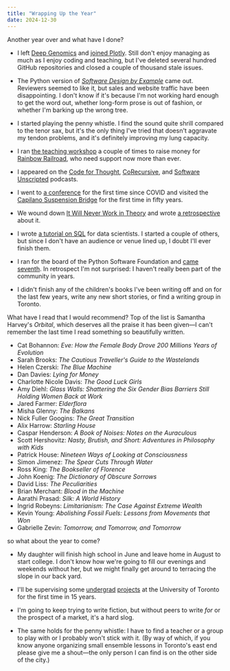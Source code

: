 ```yaml
---
title: "Wrapping Up the Year"
date: 2024-12-30
---
```


Another year over and what have I done?

-   I left [Deep Genomics][dg-leave] and [joined Plotly][plotly-join].
    Still don't enjoy managing as much as I enjoy coding and teaching,
    but I've deleted several hundred GitHub repositories
    and closed a couple of thousand stale issues.

-   The Python version of [*Software Design by Example*][sdxpy] came out.
    Reviewers seemed to like it,
    but sales and website traffic have been disappointing.
    I don't know if it's because I'm not working hard enough to get the word out,
    whether long-form prose is out of fashion,
    or whether I'm barking up the wrong tree.

-   I started playing the penny whistle.
    I find the sound quite shrill compared to the tenor sax,
    but it's the only thing I've tried that doesn't aggravate my tendon problems,
    and it's definitely improving my lung capacity.

-   I ran [the teaching workshop][t3] a couple of times to raise money for [Rainbow Railroad][rr],
    who need support now more than ever.

-   I appeared on the [Code for Thought][code-thought],
    [CoRecursive][corecursive],
    and [Software Unscripted][unscripted] podcasts.

-   I went to [a conference][scipy2024] for the first time since COVID
    and visited the [Capilano Suspension Bridge][capilano] for the first time in fifty years.

-   We wound down [It Will Never Work in Theory][nwit] and wrote [a retrospective][nwit-retro] about it.

-   I wrote [a tutorial on SQL][sql-tutorial] for data scientists.
    I started a couple of others,
    but since I don't have an audience or venue lined up,
    I doubt I'll ever finish them.

-   I ran for the board of the Python Software Foundation and [came seventh][psf-results].
    In retrospect I'm not surprised:
    I haven't really been part of the community in years.

-   I didn't finish any of the children's books I've been writing off and on for the last few years,
    write any new short stories,
    or find a writing group in Toronto.

What have I read that I would recommend?
Top of the list is Samantha Harvey's *Orbital*,
which deserves all the praise it has been given—I can't remember
the last time I read something so beautifully written.

-   Cat Bohannon: *Eve: How the Female Body Drove 200 Millions Years of Evolution*
-   Sarah Brooks: *The Cautious Traveller's Guide to the Wastelands*
-   Helen Czerski: *The Blue Machine*
-   Dan Davies: *Lying for Money*
-   Charlotte Nicole Davis: *The Good Luck Girls*
-   Amy Diehl: *Glass Walls: Shattering the Six Gender Bias Barriers Still Holding Women Back at Work*
-   Jared Farmer: *Elderflora*
-   Misha Glenny: *The Balkans*
-   Nick Fuller Googins: *The Great Transition*
-   Alix Harrow: *Starling House*
-   Caspar Henderson: *A Book of Noises: Notes on the Auraculous*
-   Scott Hershovitz: *Nasty, Brutish, and Short: Adventures in Philosophy with Kids*
-   Patrick House: *Nineteen Ways of Looking at Consciousness*
-   Simon Jimenez: *The Spear Cuts Through Water*
-   Ross King: *The Bookseller of Florence*
-   John Koenig: *The Dictionary of Obscure Sorrows*
-   David Liss: *The Peculiarities*
-   Brian Merchant: *Blood in the Machine*
-   Aarathi Prasad: *Silk: A World History*
-   Ingrid Robeyns: *Limitarianism: The Case Against Extreme Wealth*
-   Kevin Young: *Abolishing Fossil Fuels: Lessons from Movements that Won*
-   Gabrielle Zevin: *Tomorrow, and Tomorrow, and Tomorrow*

so what about the year to come?

-   My daughter will finish high school in June and leave home in August to start college.
    I don't know how we're going to fill our evenings and weekends without her,
    but we might finally get around to terracing the slope in our back yard.

-   I'll be supervising some [undergrad][browsercast] [projects][mossball] at the University of Toronto
    for the first time in 15 years.

-   I'm going to keep trying to write fiction,
    but without peers to write *for* or the prospect of a market,
    it's a hard slog.

-   The same holds for the penny whistle:
    I have to find a teacher or a group to play with or I probably won't stick with it.
    (By way of which,
    if you know anyone organizing small ensemble lessons in Toronto's east end
    please give me a shout—the only person I can find is on the other side of the city.)

[browsercast]: https://github.com/gvwilson/browercast/
[capilano]: https://www.capbridge.com/
[code-thought]: https://codeforthought.buzzsprout.com/1326658/episodes/15010367-en-carpentries-for-all-greg-wilson
[corecursive]: https://open.spotify.com/episode/5wS3jB1d3Hq3hhWo4pFunA
[dg-leave]: @root/2024/04/05/moving-on/
[mossball]: https://github.com/gvwilson/mossball/
[nwit]: https://neverworkintheory.org/
[nwit-retro]: https://www.computer.org/csdl/magazine/so/5555/01/10424425/1Ulj1Qa8tJ6
[plotly-join]: @root/2024/04/29/new-job-at-plotly/
[psf-results]: @root/2024/07/01/psf-board-nomination/
[rr]: https://www.rainbowrailroad.org/
[scipy2024]: https://www.scipy2024.scipy.org/
[sdxpy]: @root/sdxpy/
[sql-tutorial]: https://lessonomicon.github.io/querynomicon/
[t3]: @root/t3/
[unscripted]: https://pod.link/1602572955/episode/7de37354dfa00eb3308e523467f410aa
